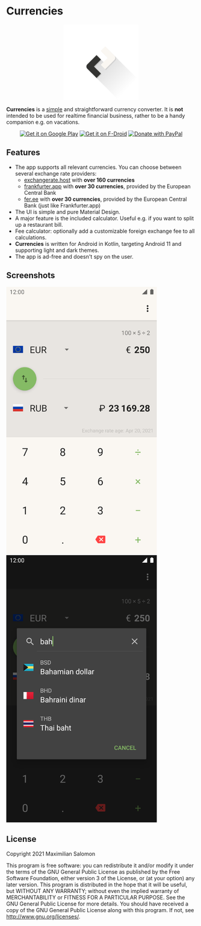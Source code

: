 # Currencies

<div align="center">
   <img alt="Logo" height="200" src="art/ic_launcher/ic_launcher_foreground.svg">
</div>

**Currencies** is a [simple](https://en.wikipedia.org/wiki/KISS_principle) and straightforward currency converter.
It is **not** intended to be used for realtime financial business, rather to be a handy companion e.g. on vacations.

<div align="center">
   <a href="https://play.google.com/store/apps/details?id=de.salomax.currencies"><img alt="Get it on Google Play" height="75" src="https://play.google.com/intl/en_us/badges/images/generic/en_badge_web_generic.png"></a>
   <a href="https://f-droid.org/packages/de.salomax.currencies/"><img alt="Get it on F-Droid" height="75" src="https://f-droid.org/badge/get-it-on.png"></a>
   <a href="https://www.paypal.com/donate?hosted_button_id=2JCY7E99V9DGC"><img alt="Donate with PayPal" height="75" src="https://raw.githubusercontent.com/aha999/DonateButtons/master/Paypal.png"></a>
</div>


## Features

* The app supports all relevant currencies. You can choose between several exchange rate providers:
   * [exchangerate.host](https://exchangerate.host/) with **over 160 currencies**
   * [frankfurter.app](https://frankfurter.app/) with **over 30 currencies**, provided by the European Central Bank
   * [fer.ee](https://fer.ee/) with **over 30 currencies**, provided by the European Central Bank (just like Frankfurter.app)
* The UI is simple and pure Material Design.
* A major feature is the included calculator. Useful e.g. if you want to split up a restaurant bill.
* Fee calculator: optionally add a customizable foreign exchange fee to all calculations.
* **Currencies** is written for Android in Kotlin, targeting Android 11 and supporting light and dark themes.
* The app is ad-free and doesn't spy on the user.


## Screenshots

<div>
   <img src="art/screenshots/screen01.png" width="400" alt="screenshot 1">
   <img src="art/screenshots/screen02.png" width="400" alt="screenshot 2">
</div>


## License
Copyright 2021 Maximilian Salomon

This program is free software: you can redistribute it and/or modify it under the terms of the GNU General Public License as published by the Free Software Foundation, either version 3 of the License, or (at your option) any later version.
This program is distributed in the hope that it will be useful, but WITHOUT ANY WARRANTY; without even the implied warranty of MERCHANTABILITY or FITNESS FOR A PARTICULAR PURPOSE. See the GNU General Public License for more details.
You should have received a copy of the GNU General Public License along with this program. If not, see http://www.gnu.org/licenses/.
